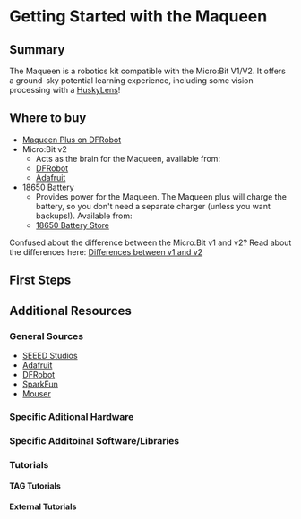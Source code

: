 # Getting Started with the Maqueen

## Summary

The Maqueen is a robotics kit compatible with the Micro:Bit V1/V2. It offers a ground-sky potential learning experience, including some vision processing with a [HuskyLens](huskylens.md)!

## Where to buy

* [Maqueen Plus on DFRobot](https://www.dfrobot.com/product-2027.html)
* Micro:Bit v2
    * Acts as the brain for the Maqueen, available from:
    * [DFRobot](https://www.dfrobot.com/product-2125.html)
    * [Adafruit](https://www.adafruit.com/product/4781)
* 18650 Battery
    * Provides power for the Maqueen. The Maqueen plus will charge the battery, so you don't need a separate charger (unless you want backups!). Available from:
    * [18650 Battery Store](https://www.18650batterystore.com/)

Confused about the difference between the Micro:Bit v1 and v2? Read about the differences here: [Differences between v1 and v2](microbit.md#differences-between-v1-and-v2)

## First Steps
## Additional Resources

### General Sources

* [SEEED Studios](https://www.seeedstudio.com/)
* [Adafruit](https://www.adafruit.com/)
* [DFRobot](https://www.dfrobot.com/)
* [SparkFun](https://www.sparkfun.com/)
* [Mouser](https://www.mouser.com/)

### Specific Aditional Hardware


### Specific Additoinal Software/Libraries

### Tutorials

#### TAG Tutorials

#### External Tutorials
